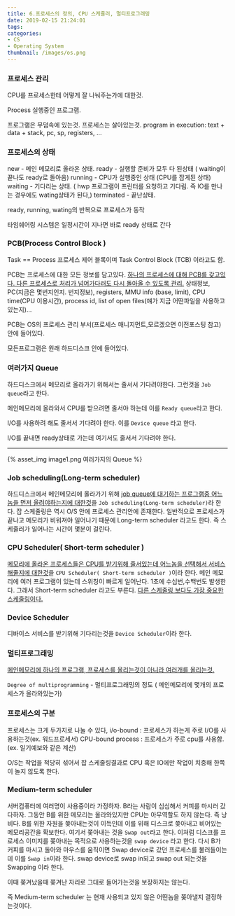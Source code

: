```yaml
---
title: 6.프로세스의 정의, CPU 스케쥴러, 멀티프로그래밍
date: 2019-02-15 21:24:01
tags:
categories:
- CS
- Operating System
thumbnail: /images/os.png
---
```

### 프로세스 관리
CPU를 프로세스한테 어떻게 잘 나눠주는가에 대한것.

Process
실행중인 프로그램.

프로그램은 무덤속에 있는것. 프로세스는 살아있는것.
program in execution: text + data + stack, pc, sp, registers, …

### 프로세스의 상태

new - 메인 메모리로 올라온 상태.
ready - 실행할 준비가 모두 다 된상태 ( waiting이 끝나도 ready로 돌아옴)
running - CPU가 실행중인 상태 (CPU를 잡게된 상태)
waiting - 기다리는 상태. ( hwp 프로그램이 프린터를 요청하고 기다림. 즉 IO를 만나는 경우에도 wating상태가 된다,)
terminated - 끝난상태.

ready, running, wating의 반복으로 프로세스가 동작

타임쉐어링 시스템은 일정시간이 지나면 바로 ready 상태로 간다

### PCB(Process Control Block )
Task == Process
프로세스 제어 블록이며 Task Control Block (TCB) 이라고도 함.

PCB는 프로세스에 대한 모든 정보를 담고있다.
<u>하나의 프로세스에 대해 PCB를 갖고있다. 다른 프로세스로 처리가 넘어가다러도 다시 돌아올 수 있도록 관리.</u>
상태정보, PC(지금은 몇번지인지. 번지정보), registers, MMU info (base, limit), CPU time(CPU 이용시간), process id, list of open files(얘가 지금 어떤파일을 사용하고 있는지)...

PCB는 OS의 프로세스 관리 부서(프로세스 매니지먼트,모르겠으면 이전포스팅 참고) 안에 들어있다.

모든프로그램은 원래 하드디스크 안에 들어있다.  

### 여러가지 Queue

하드디스크에서 메모리로 올라가기 위해서는 줄서서 기다려야한다. 그런것을 `Job queue`라고 한다.

메인메모리에 올라와서 CPU를 받으려면 줄서야 하는데 이를 `Ready queue`라고 한다.

I/O를 사용하려 해도 줄서서 기다려야 한다. 이를 `Device queue` 라고 한다.

I/O를 끝내면 ready상태로 가는데 여기서도 줄서서 기다려야 한다.

---


{% asset_img image1.png 여러가지의 Queue %}

### Job scheduling(Long-term scheduler)
하드디스크에서 메인메모리에 올라가기 위해 <u>job queue에 대기하는 프로그램중 어느놈을 먼저 올려야하는지에 대한것</u>을 `Job scheduling(Long-term scheduler)`라 한다. 잡 스케줄링은 역시 O/S 안에 프로세스 관리안에 존재한다.
일반적으로 프로세스가 끝나고 메모리가 비워져야 일어나기 때문에 Long-term scheduler 라고도 한다. 즉 스케줄러가 일어나는 시간이 몇분이 걸린다.

### CPU Scheduler( Short-term scheduler )
<u>메모리에 올라온 프로세스들은 CPU를 받기위해 줄서있는데 어느놈을 선택해서 서비스해줄지에 대한것</u>을 `CPU Scheduler( Short-term scheduler )`이라 한다.
메인 메모리에 여러 프로그램이 있는데 스위칭이 빠르게 일어난다. 1초에 수십번,수백번도 발생한다.  그래서 Short-term scheduler 라고도 부른다. <u>다른 스케줄링 보다도 가장 중요한 스케줄링이다.</u>

### Device Scheduler
디바이스 서비스를 받기위해 기다리는것을 `Device Scheduler`이라 한다.


### 멀티프로그래밍
<u>메인메모리에 하나의 프로그램, 프로세스를 올리는것이 아니라 여러개를 올리는것.</u>


`Degree of multiprogramming` - 멀티프로그래밍의 정도 ( 메인메모리에 몇개의 프로세스가 올라와있는가)

### 프로세스의 구분
프로세스는 크게 두가지로 나눌 수 있다,
i/o-bound : 프로세스가 하는게 주로 I/O를 사용하는것(ex. 워드프로세서)
CPU-bound process  : 프로세스가 주로 cpu를 사용함.(ex. 일기예보와 같은 계산)

O/S는 작업을 적당히 섞어서 잡 스케줄링결과로 CPU 혹은 IO에만 작업이 치중해 한쪽이 놀지 않도록 한다.

### Medium-term scheduler
서버컴퓨터에 여러명이 사용중이라 가정하자. B라는 사람이 심심해서 커피를 마시러 갔다하자. 그동안 B를 위한 메모리는 올라와있지만 CPU는 아무역할도 하지 않는다. 즉 낭비다. B를 위한 자원을 쫒아내는것이 이득인데 이를 위해 디스크로 쫒아내고 비어있는 메모리공간을 확보한다. 여기서 쫒아내는 것을 `Swap out`라고 한다. 이처럼 디스크를 프로세스 이미지를 쫒아내는 목적으로 사용하는것을 `swap device` 라고 한다. 다시 B가 커피를 마시고 돌아와 마우스를 움직이면 Swap device로 갔던 프로세스를 불러들이는데 이를 `Swap in`이라 한다. swap device로 swap in되고 swap out 되는것을 Swapping 이라 한다.

이때 쫒겨났을때 쫒겨난 자리로 그대로 들어가는것을 보장하지는 않는다.

즉 Medium-term scheduler 는 현재 사용되고 있지 않은 어떤놈을 쫒아낼지 결정하는것이다.
